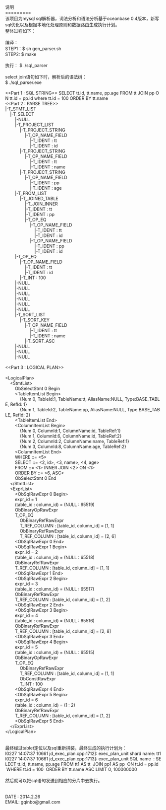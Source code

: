 ﻿
<BODY style="MARGIN: 10px"><DIV>
<DIV>说明</DIV>
<DIV>=========</DIV>
<DIV>该项目为mysql&nbsp;sql解析器，词法分析和语法分析基于oceanbase&nbsp;0.4版本，新写sql优化以及根据本地化处理原则和数据路由生成执行计划。</DIV>
<DIV>整体过程如下：</DIV>
<DIV>&nbsp;</DIV>
<DIV>编译：</DIV>
<DIV>STEP1：$&nbsp;sh&nbsp;gen_parser.sh</DIV>
<DIV>STEP2:&nbsp;$&nbsp;make</DIV>
<DIV>&nbsp;</DIV>
<DIV>执行：&nbsp;$&nbsp;./sql_parser</DIV>
<DIV>&nbsp;</DIV>
<DIV>select&nbsp;join语句如下时，解析后的语法树：</DIV>
<DIV>$&nbsp;./sql_parser.exe</DIV>
<DIV>&nbsp;</DIV>
<DIV>&lt;&lt;Part&nbsp;1&nbsp;:&nbsp;SQL&nbsp;STRING&gt;&gt;&nbsp;SELECT&nbsp;tt.id,&nbsp;tt.name,&nbsp;pp.age&nbsp;FROM&nbsp;tt&nbsp;JOIN&nbsp;pp&nbsp;ON&nbsp;tt.id&nbsp;=&nbsp;pp.id&nbsp;where&nbsp;tt.id&nbsp;=&nbsp;100&nbsp;ORDER&nbsp;BY&nbsp;tt.name</DIV>
<DIV>&lt;&lt;Part&nbsp;2&nbsp;:&nbsp;PARSE&nbsp;TREE&gt;&gt;</DIV>
<DIV>|-T_STMT_LIST</DIV>
<DIV>&nbsp;&nbsp;&nbsp;&nbsp;|-T_SELECT</DIV>
<DIV>&nbsp;&nbsp;&nbsp;&nbsp;&nbsp;&nbsp;&nbsp;&nbsp;|-NULL</DIV>
<DIV>&nbsp;&nbsp;&nbsp;&nbsp;&nbsp;&nbsp;&nbsp;&nbsp;|-T_PROJECT_LIST</DIV>
<DIV>&nbsp;&nbsp;&nbsp;&nbsp;&nbsp;&nbsp;&nbsp;&nbsp;&nbsp;&nbsp;&nbsp;&nbsp;|-T_PROJECT_STRING</DIV>
<DIV>&nbsp;&nbsp;&nbsp;&nbsp;&nbsp;&nbsp;&nbsp;&nbsp;&nbsp;&nbsp;&nbsp;&nbsp;&nbsp;&nbsp;&nbsp;&nbsp;|-T_OP_NAME_FIELD</DIV>
<DIV>&nbsp;&nbsp;&nbsp;&nbsp;&nbsp;&nbsp;&nbsp;&nbsp;&nbsp;&nbsp;&nbsp;&nbsp;&nbsp;&nbsp;&nbsp;&nbsp;&nbsp;&nbsp;&nbsp;&nbsp;|-T_IDENT&nbsp;:&nbsp;tt</DIV>
<DIV>&nbsp;&nbsp;&nbsp;&nbsp;&nbsp;&nbsp;&nbsp;&nbsp;&nbsp;&nbsp;&nbsp;&nbsp;&nbsp;&nbsp;&nbsp;&nbsp;&nbsp;&nbsp;&nbsp;&nbsp;|-T_IDENT&nbsp;:&nbsp;id</DIV>
<DIV>&nbsp;&nbsp;&nbsp;&nbsp;&nbsp;&nbsp;&nbsp;&nbsp;&nbsp;&nbsp;&nbsp;&nbsp;|-T_PROJECT_STRING</DIV>
<DIV>&nbsp;&nbsp;&nbsp;&nbsp;&nbsp;&nbsp;&nbsp;&nbsp;&nbsp;&nbsp;&nbsp;&nbsp;&nbsp;&nbsp;&nbsp;&nbsp;|-T_OP_NAME_FIELD</DIV>
<DIV>&nbsp;&nbsp;&nbsp;&nbsp;&nbsp;&nbsp;&nbsp;&nbsp;&nbsp;&nbsp;&nbsp;&nbsp;&nbsp;&nbsp;&nbsp;&nbsp;&nbsp;&nbsp;&nbsp;&nbsp;|-T_IDENT&nbsp;:&nbsp;tt</DIV>
<DIV>&nbsp;&nbsp;&nbsp;&nbsp;&nbsp;&nbsp;&nbsp;&nbsp;&nbsp;&nbsp;&nbsp;&nbsp;&nbsp;&nbsp;&nbsp;&nbsp;&nbsp;&nbsp;&nbsp;&nbsp;|-T_IDENT&nbsp;:&nbsp;name</DIV>
<DIV>&nbsp;&nbsp;&nbsp;&nbsp;&nbsp;&nbsp;&nbsp;&nbsp;&nbsp;&nbsp;&nbsp;&nbsp;|-T_PROJECT_STRING</DIV>
<DIV>&nbsp;&nbsp;&nbsp;&nbsp;&nbsp;&nbsp;&nbsp;&nbsp;&nbsp;&nbsp;&nbsp;&nbsp;&nbsp;&nbsp;&nbsp;&nbsp;|-T_OP_NAME_FIELD</DIV>
<DIV>&nbsp;&nbsp;&nbsp;&nbsp;&nbsp;&nbsp;&nbsp;&nbsp;&nbsp;&nbsp;&nbsp;&nbsp;&nbsp;&nbsp;&nbsp;&nbsp;&nbsp;&nbsp;&nbsp;&nbsp;|-T_IDENT&nbsp;:&nbsp;pp</DIV>
<DIV>&nbsp;&nbsp;&nbsp;&nbsp;&nbsp;&nbsp;&nbsp;&nbsp;&nbsp;&nbsp;&nbsp;&nbsp;&nbsp;&nbsp;&nbsp;&nbsp;&nbsp;&nbsp;&nbsp;&nbsp;|-T_IDENT&nbsp;:&nbsp;age</DIV>
<DIV>&nbsp;&nbsp;&nbsp;&nbsp;&nbsp;&nbsp;&nbsp;&nbsp;|-T_FROM_LIST</DIV>
<DIV>&nbsp;&nbsp;&nbsp;&nbsp;&nbsp;&nbsp;&nbsp;&nbsp;&nbsp;&nbsp;&nbsp;&nbsp;|-T_JOINED_TABLE</DIV>
<DIV>&nbsp;&nbsp;&nbsp;&nbsp;&nbsp;&nbsp;&nbsp;&nbsp;&nbsp;&nbsp;&nbsp;&nbsp;&nbsp;&nbsp;&nbsp;&nbsp;|-T_JOIN_INNER</DIV>
<DIV>&nbsp;&nbsp;&nbsp;&nbsp;&nbsp;&nbsp;&nbsp;&nbsp;&nbsp;&nbsp;&nbsp;&nbsp;&nbsp;&nbsp;&nbsp;&nbsp;|-T_IDENT&nbsp;:&nbsp;tt</DIV>
<DIV>&nbsp;&nbsp;&nbsp;&nbsp;&nbsp;&nbsp;&nbsp;&nbsp;&nbsp;&nbsp;&nbsp;&nbsp;&nbsp;&nbsp;&nbsp;&nbsp;|-T_IDENT&nbsp;:&nbsp;pp</DIV>
<DIV>&nbsp;&nbsp;&nbsp;&nbsp;&nbsp;&nbsp;&nbsp;&nbsp;&nbsp;&nbsp;&nbsp;&nbsp;&nbsp;&nbsp;&nbsp;&nbsp;|-T_OP_EQ</DIV>
<DIV>&nbsp;&nbsp;&nbsp;&nbsp;&nbsp;&nbsp;&nbsp;&nbsp;&nbsp;&nbsp;&nbsp;&nbsp;&nbsp;&nbsp;&nbsp;&nbsp;&nbsp;&nbsp;&nbsp;&nbsp;|-T_OP_NAME_FIELD</DIV>
<DIV>&nbsp;&nbsp;&nbsp;&nbsp;&nbsp;&nbsp;&nbsp;&nbsp;&nbsp;&nbsp;&nbsp;&nbsp;&nbsp;&nbsp;&nbsp;&nbsp;&nbsp;&nbsp;&nbsp;&nbsp;&nbsp;&nbsp;&nbsp;&nbsp;|-T_IDENT&nbsp;:&nbsp;tt</DIV>
<DIV>&nbsp;&nbsp;&nbsp;&nbsp;&nbsp;&nbsp;&nbsp;&nbsp;&nbsp;&nbsp;&nbsp;&nbsp;&nbsp;&nbsp;&nbsp;&nbsp;&nbsp;&nbsp;&nbsp;&nbsp;&nbsp;&nbsp;&nbsp;&nbsp;|-T_IDENT&nbsp;:&nbsp;id</DIV>
<DIV>&nbsp;&nbsp;&nbsp;&nbsp;&nbsp;&nbsp;&nbsp;&nbsp;&nbsp;&nbsp;&nbsp;&nbsp;&nbsp;&nbsp;&nbsp;&nbsp;&nbsp;&nbsp;&nbsp;&nbsp;|-T_OP_NAME_FIELD</DIV>
<DIV>&nbsp;&nbsp;&nbsp;&nbsp;&nbsp;&nbsp;&nbsp;&nbsp;&nbsp;&nbsp;&nbsp;&nbsp;&nbsp;&nbsp;&nbsp;&nbsp;&nbsp;&nbsp;&nbsp;&nbsp;&nbsp;&nbsp;&nbsp;&nbsp;|-T_IDENT&nbsp;:&nbsp;pp</DIV>
<DIV>&nbsp;&nbsp;&nbsp;&nbsp;&nbsp;&nbsp;&nbsp;&nbsp;&nbsp;&nbsp;&nbsp;&nbsp;&nbsp;&nbsp;&nbsp;&nbsp;&nbsp;&nbsp;&nbsp;&nbsp;&nbsp;&nbsp;&nbsp;&nbsp;|-T_IDENT&nbsp;:&nbsp;id</DIV>
<DIV>&nbsp;&nbsp;&nbsp;&nbsp;&nbsp;&nbsp;&nbsp;&nbsp;|-T_OP_EQ</DIV>
<DIV>&nbsp;&nbsp;&nbsp;&nbsp;&nbsp;&nbsp;&nbsp;&nbsp;&nbsp;&nbsp;&nbsp;&nbsp;|-T_OP_NAME_FIELD</DIV>
<DIV>&nbsp;&nbsp;&nbsp;&nbsp;&nbsp;&nbsp;&nbsp;&nbsp;&nbsp;&nbsp;&nbsp;&nbsp;&nbsp;&nbsp;&nbsp;&nbsp;|-T_IDENT&nbsp;:&nbsp;tt</DIV>
<DIV>&nbsp;&nbsp;&nbsp;&nbsp;&nbsp;&nbsp;&nbsp;&nbsp;&nbsp;&nbsp;&nbsp;&nbsp;&nbsp;&nbsp;&nbsp;&nbsp;|-T_IDENT&nbsp;:&nbsp;id</DIV>
<DIV>&nbsp;&nbsp;&nbsp;&nbsp;&nbsp;&nbsp;&nbsp;&nbsp;&nbsp;&nbsp;&nbsp;&nbsp;|-T_INT&nbsp;:&nbsp;100</DIV>
<DIV>&nbsp;&nbsp;&nbsp;&nbsp;&nbsp;&nbsp;&nbsp;&nbsp;|-NULL</DIV>
<DIV>&nbsp;&nbsp;&nbsp;&nbsp;&nbsp;&nbsp;&nbsp;&nbsp;|-NULL</DIV>
<DIV>&nbsp;&nbsp;&nbsp;&nbsp;&nbsp;&nbsp;&nbsp;&nbsp;|-NULL</DIV>
<DIV>&nbsp;&nbsp;&nbsp;&nbsp;&nbsp;&nbsp;&nbsp;&nbsp;|-NULL</DIV>
<DIV>&nbsp;&nbsp;&nbsp;&nbsp;&nbsp;&nbsp;&nbsp;&nbsp;|-NULL</DIV>
<DIV>&nbsp;&nbsp;&nbsp;&nbsp;&nbsp;&nbsp;&nbsp;&nbsp;|-NULL</DIV>
<DIV>&nbsp;&nbsp;&nbsp;&nbsp;&nbsp;&nbsp;&nbsp;&nbsp;|-T_SORT_LIST</DIV>
<DIV>&nbsp;&nbsp;&nbsp;&nbsp;&nbsp;&nbsp;&nbsp;&nbsp;&nbsp;&nbsp;&nbsp;&nbsp;|-T_SORT_KEY</DIV>
<DIV>&nbsp;&nbsp;&nbsp;&nbsp;&nbsp;&nbsp;&nbsp;&nbsp;&nbsp;&nbsp;&nbsp;&nbsp;&nbsp;&nbsp;&nbsp;&nbsp;|-T_OP_NAME_FIELD</DIV>
<DIV>&nbsp;&nbsp;&nbsp;&nbsp;&nbsp;&nbsp;&nbsp;&nbsp;&nbsp;&nbsp;&nbsp;&nbsp;&nbsp;&nbsp;&nbsp;&nbsp;&nbsp;&nbsp;&nbsp;&nbsp;|-T_IDENT&nbsp;:&nbsp;tt</DIV>
<DIV>&nbsp;&nbsp;&nbsp;&nbsp;&nbsp;&nbsp;&nbsp;&nbsp;&nbsp;&nbsp;&nbsp;&nbsp;&nbsp;&nbsp;&nbsp;&nbsp;&nbsp;&nbsp;&nbsp;&nbsp;|-T_IDENT&nbsp;:&nbsp;name</DIV>
<DIV>&nbsp;&nbsp;&nbsp;&nbsp;&nbsp;&nbsp;&nbsp;&nbsp;&nbsp;&nbsp;&nbsp;&nbsp;&nbsp;&nbsp;&nbsp;&nbsp;|-T_SORT_ASC</DIV>
<DIV>&nbsp;&nbsp;&nbsp;&nbsp;&nbsp;&nbsp;&nbsp;&nbsp;|-NULL</DIV>
<DIV>&nbsp;&nbsp;&nbsp;&nbsp;&nbsp;&nbsp;&nbsp;&nbsp;|-NULL</DIV>
<DIV>&nbsp;&nbsp;&nbsp;&nbsp;&nbsp;&nbsp;&nbsp;&nbsp;|-NULL</DIV>
<DIV>&nbsp;</DIV>
<DIV>&lt;&lt;Part&nbsp;3&nbsp;:&nbsp;LOGICAL&nbsp;PLAN&gt;&gt;</DIV>
<DIV>&nbsp;</DIV>
<DIV>&lt;LogicalPlan&gt;</DIV>
<DIV>&nbsp;&nbsp;&nbsp;&nbsp;&lt;StmtList&gt;</DIV>
<DIV>&nbsp;&nbsp;&nbsp;&nbsp;&nbsp;&nbsp;&nbsp;&nbsp;ObSelectStmt&nbsp;0&nbsp;Begin</DIV>
<DIV>&nbsp;&nbsp;&nbsp;&nbsp;&nbsp;&nbsp;&nbsp;&nbsp;&lt;TableItemList&nbsp;Begin&gt;</DIV>
<DIV>&nbsp;&nbsp;&nbsp;&nbsp;&nbsp;&nbsp;&nbsp;&nbsp;&nbsp;&nbsp;&nbsp;&nbsp;{Num&nbsp;0,&nbsp;TableId:1,&nbsp;TableName:tt,&nbsp;AliasName:NULL,&nbsp;Type:BASE_TABLE,&nbsp;RefId:&nbsp;1}</DIV>
<DIV>&nbsp;&nbsp;&nbsp;&nbsp;&nbsp;&nbsp;&nbsp;&nbsp;&nbsp;&nbsp;&nbsp;&nbsp;{Num&nbsp;1,&nbsp;TableId:2,&nbsp;TableName:pp,&nbsp;AliasName:NULL,&nbsp;Type:BASE_TABLE,&nbsp;RefId:&nbsp;2}</DIV>
<DIV>&nbsp;&nbsp;&nbsp;&nbsp;&nbsp;&nbsp;&nbsp;&nbsp;&lt;TableItemList&nbsp;End&gt;</DIV>
<DIV>&nbsp;&nbsp;&nbsp;&nbsp;&nbsp;&nbsp;&nbsp;&nbsp;&lt;ColumnItemList&nbsp;Begin&gt;</DIV>
<DIV>&nbsp;&nbsp;&nbsp;&nbsp;&nbsp;&nbsp;&nbsp;&nbsp;&nbsp;&nbsp;&nbsp;&nbsp;{Num&nbsp;0,&nbsp;ColumnId:1,&nbsp;ColumnName:id,&nbsp;TableRef:1}</DIV>
<DIV>&nbsp;&nbsp;&nbsp;&nbsp;&nbsp;&nbsp;&nbsp;&nbsp;&nbsp;&nbsp;&nbsp;&nbsp;{Num&nbsp;1,&nbsp;ColumnId:6,&nbsp;ColumnName:id,&nbsp;TableRef:2}</DIV>
<DIV>&nbsp;&nbsp;&nbsp;&nbsp;&nbsp;&nbsp;&nbsp;&nbsp;&nbsp;&nbsp;&nbsp;&nbsp;{Num&nbsp;2,&nbsp;ColumnId:2,&nbsp;ColumnName:name,&nbsp;TableRef:1}</DIV>
<DIV>&nbsp;&nbsp;&nbsp;&nbsp;&nbsp;&nbsp;&nbsp;&nbsp;&nbsp;&nbsp;&nbsp;&nbsp;{Num&nbsp;3,&nbsp;ColumnId:8,&nbsp;ColumnName:age,&nbsp;TableRef:2}</DIV>
<DIV>&nbsp;&nbsp;&nbsp;&nbsp;&nbsp;&nbsp;&nbsp;&nbsp;&lt;ColumnItemList&nbsp;End&gt;</DIV>
<DIV>&nbsp;&nbsp;&nbsp;&nbsp;&nbsp;&nbsp;&nbsp;&nbsp;WHERE&nbsp;::=&nbsp;&lt;5&gt;</DIV>
<DIV>&nbsp;&nbsp;&nbsp;&nbsp;&nbsp;&nbsp;&nbsp;&nbsp;SELECT&nbsp;::=&nbsp;&lt;2,&nbsp;id&gt;,&nbsp;&lt;3,&nbsp;name&gt;,&nbsp;&lt;4,&nbsp;age&gt;</DIV>
<DIV>&nbsp;&nbsp;&nbsp;&nbsp;&nbsp;&nbsp;&nbsp;&nbsp;FROM&nbsp;::=&nbsp;&lt;1&gt;&nbsp;INNER&nbsp;JOIN&nbsp;&lt;2&gt;&nbsp;ON&nbsp;&lt;1&gt;</DIV>
<DIV>&nbsp;&nbsp;&nbsp;&nbsp;&nbsp;&nbsp;&nbsp;&nbsp;ORDER&nbsp;BY&nbsp;::=&nbsp;&lt;6,&nbsp;ASC&gt;</DIV>
<DIV>&nbsp;&nbsp;&nbsp;&nbsp;&nbsp;&nbsp;&nbsp;&nbsp;ObSelectStmt&nbsp;0&nbsp;End</DIV>
<DIV>&nbsp;&nbsp;&nbsp;&nbsp;&lt;/StmtList&gt;</DIV>
<DIV>&nbsp;&nbsp;&nbsp;&nbsp;&lt;ExprList&gt;</DIV>
<DIV>&nbsp;&nbsp;&nbsp;&nbsp;&nbsp;&nbsp;&nbsp;&nbsp;&lt;ObSqlRawExpr&nbsp;0&nbsp;Begin&gt;</DIV>
<DIV>&nbsp;&nbsp;&nbsp;&nbsp;&nbsp;&nbsp;&nbsp;&nbsp;expr_id&nbsp;=&nbsp;1</DIV>
<DIV>&nbsp;&nbsp;&nbsp;&nbsp;&nbsp;&nbsp;&nbsp;&nbsp;(table_id&nbsp;:&nbsp;column_id)&nbsp;=&nbsp;(NULL&nbsp;:&nbsp;65519)</DIV>
<DIV>&nbsp;&nbsp;&nbsp;&nbsp;&nbsp;&nbsp;&nbsp;&nbsp;ObBinaryOpRawExpr</DIV>
<DIV>&nbsp;&nbsp;&nbsp;&nbsp;&nbsp;&nbsp;&nbsp;&nbsp;T_OP_EQ</DIV>
<DIV>&nbsp;&nbsp;&nbsp;&nbsp;&nbsp;&nbsp;&nbsp;&nbsp;&nbsp;&nbsp;&nbsp;&nbsp;ObBinaryRefRawExpr</DIV>
<DIV>&nbsp;&nbsp;&nbsp;&nbsp;&nbsp;&nbsp;&nbsp;&nbsp;&nbsp;&nbsp;&nbsp;&nbsp;T_REF_COLUMN&nbsp;:&nbsp;[table_id,&nbsp;column_id]&nbsp;=&nbsp;[1,&nbsp;1]</DIV>
<DIV>&nbsp;&nbsp;&nbsp;&nbsp;&nbsp;&nbsp;&nbsp;&nbsp;&nbsp;&nbsp;&nbsp;&nbsp;ObBinaryRefRawExpr</DIV>
<DIV>&nbsp;&nbsp;&nbsp;&nbsp;&nbsp;&nbsp;&nbsp;&nbsp;&nbsp;&nbsp;&nbsp;&nbsp;T_REF_COLUMN&nbsp;:&nbsp;[table_id,&nbsp;column_id]&nbsp;=&nbsp;[2,&nbsp;6]</DIV>
<DIV>&nbsp;&nbsp;&nbsp;&nbsp;&nbsp;&nbsp;&nbsp;&nbsp;&lt;ObSqlRawExpr&nbsp;0&nbsp;End&gt;</DIV>
<DIV>&nbsp;&nbsp;&nbsp;&nbsp;&nbsp;&nbsp;&nbsp;&nbsp;&lt;ObSqlRawExpr&nbsp;1&nbsp;Begin&gt;</DIV>
<DIV>&nbsp;&nbsp;&nbsp;&nbsp;&nbsp;&nbsp;&nbsp;&nbsp;expr_id&nbsp;=&nbsp;2</DIV>
<DIV>&nbsp;&nbsp;&nbsp;&nbsp;&nbsp;&nbsp;&nbsp;&nbsp;(table_id&nbsp;:&nbsp;column_id)&nbsp;=&nbsp;(NULL&nbsp;:&nbsp;65518)</DIV>
<DIV>&nbsp;&nbsp;&nbsp;&nbsp;&nbsp;&nbsp;&nbsp;&nbsp;ObBinaryRefRawExpr</DIV>
<DIV>&nbsp;&nbsp;&nbsp;&nbsp;&nbsp;&nbsp;&nbsp;&nbsp;T_REF_COLUMN&nbsp;:&nbsp;[table_id,&nbsp;column_id]&nbsp;=&nbsp;[1,&nbsp;1]</DIV>
<DIV>&nbsp;&nbsp;&nbsp;&nbsp;&nbsp;&nbsp;&nbsp;&nbsp;&lt;ObSqlRawExpr&nbsp;1&nbsp;End&gt;</DIV>
<DIV>&nbsp;&nbsp;&nbsp;&nbsp;&nbsp;&nbsp;&nbsp;&nbsp;&lt;ObSqlRawExpr&nbsp;2&nbsp;Begin&gt;</DIV>
<DIV>&nbsp;&nbsp;&nbsp;&nbsp;&nbsp;&nbsp;&nbsp;&nbsp;expr_id&nbsp;=&nbsp;3</DIV>
<DIV>&nbsp;&nbsp;&nbsp;&nbsp;&nbsp;&nbsp;&nbsp;&nbsp;(table_id&nbsp;:&nbsp;column_id)&nbsp;=&nbsp;(NULL&nbsp;:&nbsp;65517)</DIV>
<DIV>&nbsp;&nbsp;&nbsp;&nbsp;&nbsp;&nbsp;&nbsp;&nbsp;ObBinaryRefRawExpr</DIV>
<DIV>&nbsp;&nbsp;&nbsp;&nbsp;&nbsp;&nbsp;&nbsp;&nbsp;T_REF_COLUMN&nbsp;:&nbsp;[table_id,&nbsp;column_id]&nbsp;=&nbsp;[1,&nbsp;2]</DIV>
<DIV>&nbsp;&nbsp;&nbsp;&nbsp;&nbsp;&nbsp;&nbsp;&nbsp;&lt;ObSqlRawExpr&nbsp;2&nbsp;End&gt;</DIV>
<DIV>&nbsp;&nbsp;&nbsp;&nbsp;&nbsp;&nbsp;&nbsp;&nbsp;&lt;ObSqlRawExpr&nbsp;3&nbsp;Begin&gt;</DIV>
<DIV>&nbsp;&nbsp;&nbsp;&nbsp;&nbsp;&nbsp;&nbsp;&nbsp;expr_id&nbsp;=&nbsp;4</DIV>
<DIV>&nbsp;&nbsp;&nbsp;&nbsp;&nbsp;&nbsp;&nbsp;&nbsp;(table_id&nbsp;:&nbsp;column_id)&nbsp;=&nbsp;(NULL&nbsp;:&nbsp;65516)</DIV>
<DIV>&nbsp;&nbsp;&nbsp;&nbsp;&nbsp;&nbsp;&nbsp;&nbsp;ObBinaryRefRawExpr</DIV>
<DIV>&nbsp;&nbsp;&nbsp;&nbsp;&nbsp;&nbsp;&nbsp;&nbsp;T_REF_COLUMN&nbsp;:&nbsp;[table_id,&nbsp;column_id]&nbsp;=&nbsp;[2,&nbsp;8]</DIV>
<DIV>&nbsp;&nbsp;&nbsp;&nbsp;&nbsp;&nbsp;&nbsp;&nbsp;&lt;ObSqlRawExpr&nbsp;3&nbsp;End&gt;</DIV>
<DIV>&nbsp;&nbsp;&nbsp;&nbsp;&nbsp;&nbsp;&nbsp;&nbsp;&lt;ObSqlRawExpr&nbsp;4&nbsp;Begin&gt;</DIV>
<DIV>&nbsp;&nbsp;&nbsp;&nbsp;&nbsp;&nbsp;&nbsp;&nbsp;expr_id&nbsp;=&nbsp;5</DIV>
<DIV>&nbsp;&nbsp;&nbsp;&nbsp;&nbsp;&nbsp;&nbsp;&nbsp;(table_id&nbsp;:&nbsp;column_id)&nbsp;=&nbsp;(NULL&nbsp;:&nbsp;65515)</DIV>
<DIV>&nbsp;&nbsp;&nbsp;&nbsp;&nbsp;&nbsp;&nbsp;&nbsp;ObBinaryOpRawExpr</DIV>
<DIV>&nbsp;&nbsp;&nbsp;&nbsp;&nbsp;&nbsp;&nbsp;&nbsp;T_OP_EQ</DIV>
<DIV>&nbsp;&nbsp;&nbsp;&nbsp;&nbsp;&nbsp;&nbsp;&nbsp;&nbsp;&nbsp;&nbsp;&nbsp;ObBinaryRefRawExpr</DIV>
<DIV>&nbsp;&nbsp;&nbsp;&nbsp;&nbsp;&nbsp;&nbsp;&nbsp;&nbsp;&nbsp;&nbsp;&nbsp;T_REF_COLUMN&nbsp;:&nbsp;[table_id,&nbsp;column_id]&nbsp;=&nbsp;[1,&nbsp;1]</DIV>
<DIV>&nbsp;&nbsp;&nbsp;&nbsp;&nbsp;&nbsp;&nbsp;&nbsp;&nbsp;&nbsp;&nbsp;&nbsp;ObConstRawExpr</DIV>
<DIV>&nbsp;&nbsp;&nbsp;&nbsp;&nbsp;&nbsp;&nbsp;&nbsp;&nbsp;&nbsp;&nbsp;&nbsp;T_INT&nbsp;:&nbsp;100</DIV>
<DIV>&nbsp;&nbsp;&nbsp;&nbsp;&nbsp;&nbsp;&nbsp;&nbsp;&lt;ObSqlRawExpr&nbsp;4&nbsp;End&gt;</DIV>
<DIV>&nbsp;&nbsp;&nbsp;&nbsp;&nbsp;&nbsp;&nbsp;&nbsp;&lt;ObSqlRawExpr&nbsp;5&nbsp;Begin&gt;</DIV>
<DIV>&nbsp;&nbsp;&nbsp;&nbsp;&nbsp;&nbsp;&nbsp;&nbsp;expr_id&nbsp;=&nbsp;6</DIV>
<DIV>&nbsp;&nbsp;&nbsp;&nbsp;&nbsp;&nbsp;&nbsp;&nbsp;(table_id&nbsp;:&nbsp;column_id)&nbsp;=&nbsp;(1&nbsp;:&nbsp;2)</DIV>
<DIV>&nbsp;&nbsp;&nbsp;&nbsp;&nbsp;&nbsp;&nbsp;&nbsp;ObBinaryRefRawExpr</DIV>
<DIV>&nbsp;&nbsp;&nbsp;&nbsp;&nbsp;&nbsp;&nbsp;&nbsp;T_REF_COLUMN&nbsp;:&nbsp;[table_id,&nbsp;column_id]&nbsp;=&nbsp;[1,&nbsp;2]</DIV>
<DIV>&nbsp;&nbsp;&nbsp;&nbsp;&nbsp;&nbsp;&nbsp;&nbsp;&lt;ObSqlRawExpr&nbsp;5&nbsp;End&gt;</DIV>
<DIV>&nbsp;&nbsp;&nbsp;&nbsp;&lt;/ExprList&gt;</DIV>
<DIV>&lt;/LogicalPlan&gt;</DIV>
<DIV>&nbsp;</DIV>
<DIV>&nbsp;</DIV>
<DIV>最终经过tablet定位以及sql重新拼装，最终生成的执行计划为：</DIV>
<DIV>I0227&nbsp;14:07:37&nbsp;10661&nbsp;jd_exec_plan.cpp:1712]:&nbsp;exec_plan_unit&nbsp;shard&nbsp;name:&nbsp;tt1</DIV>
<DIV>I0227&nbsp;14:07:37&nbsp;10661&nbsp;jd_exec_plan.cpp:1713]:&nbsp;exec_plan_unit&nbsp;SQL&nbsp;name&nbsp;&nbsp;:&nbsp;SELECT&nbsp;tt.id,&nbsp;tt.name,&nbsp;pp.age&nbsp;FROM&nbsp;tt1&nbsp;AS&nbsp;tt&nbsp;&nbsp;JOIN&nbsp;pp1&nbsp;AS&nbsp;pp&nbsp;&nbsp;ON&nbsp;tt.id&nbsp;=&nbsp;pp.id&nbsp;&nbsp;&nbsp;WHERE&nbsp;tt.id&nbsp;=&nbsp;100&nbsp;&nbsp;ORDER&nbsp;BY&nbsp;tt.name&nbsp;ASC&nbsp;LIMIT&nbsp;0,&nbsp;100000000</DIV>
<DIV>&nbsp;</DIV>
<DIV>然后就可以把sql语句发送到相应的分片中去执行。</DIV>
<DIV>&nbsp;</DIV>
<DIV>&nbsp;</DIV>
<DIV>DATE&nbsp;:&nbsp;2014.2.26</DIV>
<DIV>EMAIL:&nbsp;gqinbo@gmail.com</DIV>
<DIV>&nbsp;</DIV></DIV></BODY>
